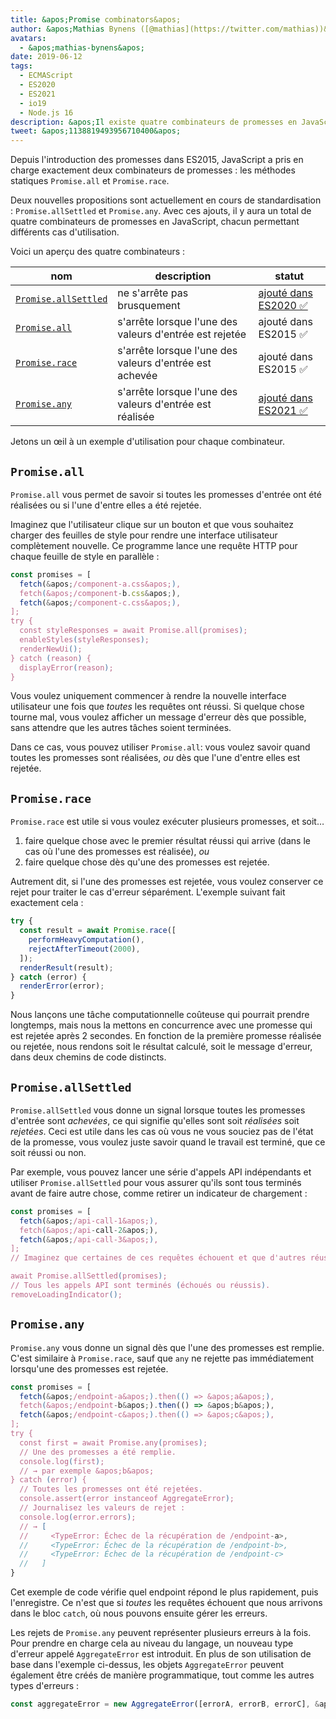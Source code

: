 ```yaml
---
title: &apos;Promise combinators&apos;
author: &apos;Mathias Bynens ([@mathias](https://twitter.com/mathias))&apos;
avatars:
  - &apos;mathias-bynens&apos;
date: 2019-06-12
tags:
  - ECMAScript
  - ES2020
  - ES2021
  - io19
  - Node.js 16
description: &apos;Il existe quatre combinateurs de promesses en JavaScript : Promise.all, Promise.race, Promise.allSettled et Promise.any.&apos;
tweet: &apos;1138819493956710400&apos;
---
```

Depuis l'introduction des promesses dans ES2015, JavaScript a pris en charge exactement deux combinateurs de promesses : les méthodes statiques `Promise.all` et `Promise.race`.

Deux nouvelles propositions sont actuellement en cours de standardisation : `Promise.allSettled` et `Promise.any`. Avec ces ajouts, il y aura un total de quatre combinateurs de promesses en JavaScript, chacun permettant différents cas d'utilisation.

<!--truncate-->
Voici un aperçu des quatre combinateurs :


| nom                                        | description                                     | statut                                                          |
| ------------------------------------------ | ----------------------------------------------- | --------------------------------------------------------------- |
| [`Promise.allSettled`](#promise.allsettled) | ne s'arrête pas brusquement                         | [ajouté dans ES2020 ✅](https://github.com/tc39/proposal-promise-allSettled) |
| [`Promise.all`](#promise.all)               | s'arrête lorsque l'une des valeurs d'entrée est rejetée  | ajouté dans ES2015 ✅                                              |
| [`Promise.race`](#promise.race)             | s'arrête lorsque l'une des valeurs d'entrée est achevée   | ajouté dans ES2015 ✅                                              |
| [`Promise.any`](#promise.any)               | s'arrête lorsque l'une des valeurs d'entrée est réalisée | [ajouté dans ES2021 ✅](https://github.com/tc39/proposal-promise-any)        |


Jetons un œil à un exemple d'utilisation pour chaque combinateur.

## `Promise.all`

<feature-support chrome="32"
                 firefox="29"
                 safari="8"
                 nodejs="0.12"
                 babel="yes https://github.com/zloirock/core-js#ecmascript-promise"></feature-support>

`Promise.all` vous permet de savoir si toutes les promesses d'entrée ont été réalisées ou si l'une d'entre elles a été rejetée.

Imaginez que l'utilisateur clique sur un bouton et que vous souhaitez charger des feuilles de style pour rendre une interface utilisateur complètement nouvelle. Ce programme lance une requête HTTP pour chaque feuille de style en parallèle :

```js
const promises = [
  fetch(&apos;/component-a.css&apos;),
  fetch(&apos;/component-b.css&apos;),
  fetch(&apos;/component-c.css&apos;),
];
try {
  const styleResponses = await Promise.all(promises);
  enableStyles(styleResponses);
  renderNewUi();
} catch (reason) {
  displayError(reason);
}
```

Vous voulez uniquement commencer à rendre la nouvelle interface utilisateur une fois que _toutes_ les requêtes ont réussi. Si quelque chose tourne mal, vous voulez afficher un message d'erreur dès que possible, sans attendre que les autres tâches soient terminées.

Dans ce cas, vous pouvez utiliser `Promise.all`: vous voulez savoir quand toutes les promesses sont réalisées, _ou_ dès que l'une d'entre elles est rejetée.

## `Promise.race`

<feature-support chrome="32"
                 firefox="29"
                 safari="8"
                 nodejs="0.12"
                 babel="yes https://github.com/zloirock/core-js#ecmascript-promise"></feature-support>

`Promise.race` est utile si vous voulez exécuter plusieurs promesses, et soit…

1. faire quelque chose avec le premier résultat réussi qui arrive (dans le cas où l'une des promesses est réalisée), _ou_
1. faire quelque chose dès qu'une des promesses est rejetée.

Autrement dit, si l'une des promesses est rejetée, vous voulez conserver ce rejet pour traiter le cas d'erreur séparément. L'exemple suivant fait exactement cela :

```js
try {
  const result = await Promise.race([
    performHeavyComputation(),
    rejectAfterTimeout(2000),
  ]);
  renderResult(result);
} catch (error) {
  renderError(error);
}
```

Nous lançons une tâche computationnelle coûteuse qui pourrait prendre longtemps, mais nous la mettons en concurrence avec une promesse qui est rejetée après 2 secondes. En fonction de la première promesse réalisée ou rejetée, nous rendons soit le résultat calculé, soit le message d'erreur, dans deux chemins de code distincts.

## `Promise.allSettled`

<feature-support chrome="76"
                 firefox="71 https://bugzilla.mozilla.org/show_bug.cgi?id=1549176"
                 safari="13"
                 nodejs="12.9.0 https://nodejs.org/en/blog/release/v12.9.0/"
                 babel="yes https://github.com/zloirock/core-js#ecmascript-promise"></feature-support>

`Promise.allSettled` vous donne un signal lorsque toutes les promesses d'entrée sont _achevées_, ce qui signifie qu'elles sont soit _réalisées_ soit _rejetées_. Ceci est utile dans les cas où vous ne vous souciez pas de l'état de la promesse, vous voulez juste savoir quand le travail est terminé, que ce soit réussi ou non.

Par exemple, vous pouvez lancer une série d'appels API indépendants et utiliser `Promise.allSettled` pour vous assurer qu'ils sont tous terminés avant de faire autre chose, comme retirer un indicateur de chargement :

```js
const promises = [
  fetch(&apos;/api-call-1&apos;),
  fetch(&apos;/api-call-2&apos;),
  fetch(&apos;/api-call-3&apos;),
];
// Imaginez que certaines de ces requêtes échouent et que d'autres réussissent.

await Promise.allSettled(promises);
// Tous les appels API sont terminés (échoués ou réussis).
removeLoadingIndicator();
```

## `Promise.any`

<feature-support chrome="85 https://bugs.chromium.org/p/v8/issues/detail?id=9808"
                 firefox="79 https://bugzilla.mozilla.org/show_bug.cgi?id=1568903"
                 safari="14 https://bugs.webkit.org/show_bug.cgi?id=202566"
                 nodejs="16"
                 babel="yes https://github.com/zloirock/core-js#ecmascript-promise"></feature-support>

`Promise.any` vous donne un signal dès que l'une des promesses est remplie. C'est similaire à `Promise.race`, sauf que `any` ne rejette pas immédiatement lorsqu'une des promesses est rejetée.

```js
const promises = [
  fetch(&apos;/endpoint-a&apos;).then(() => &apos;a&apos;),
  fetch(&apos;/endpoint-b&apos;).then(() => &apos;b&apos;),
  fetch(&apos;/endpoint-c&apos;).then(() => &apos;c&apos;),
];
try {
  const first = await Promise.any(promises);
  // Une des promesses a été remplie.
  console.log(first);
  // → par exemple &apos;b&apos;
} catch (error) {
  // Toutes les promesses ont été rejetées.
  console.assert(error instanceof AggregateError);
  // Journalisez les valeurs de rejet :
  console.log(error.errors);
  // → [
  //     <TypeError: Échec de la récupération de /endpoint-a>,
  //     <TypeError: Échec de la récupération de /endpoint-b>,
  //     <TypeError: Échec de la récupération de /endpoint-c>
  //   ]
}
```

Cet exemple de code vérifie quel endpoint répond le plus rapidement, puis l'enregistre. Ce n'est que si _toutes_ les requêtes échouent que nous arrivons dans le bloc `catch`, où nous pouvons ensuite gérer les erreurs.

Les rejets de `Promise.any` peuvent représenter plusieurs erreurs à la fois. Pour prendre en charge cela au niveau du langage, un nouveau type d'erreur appelé `AggregateError` est introduit. En plus de son utilisation de base dans l'exemple ci-dessus, les objets `AggregateError` peuvent également être créés de manière programmatique, tout comme les autres types d'erreurs :

```js
const aggregateError = new AggregateError([errorA, errorB, errorC], &apos;Quelque chose s'est mal passé !&apos;);
```
